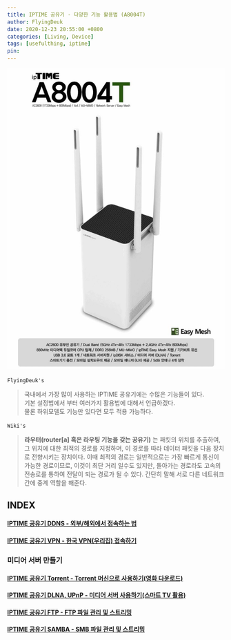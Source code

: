 ```yaml
---
title: IPTIME 공유기 - 다양한 기능 활용법 (A8004T)
author: FlyingDeuk
date: 2020-12-23 20:55:00 +0800
categories: [Living, Device]
tags: [usefulthing, iptime]
pin:
---
```


![iptime](/img/living/iptime/iptime.jpg)

`FlyingDeuk's`
> 국내에서 가장 많이 사용하는 IPTIME 공유기에는 수많은 기능들이 있다. <br>
기본 설정법에서 부터 여러가지 활용법에 대해서 언급하겠다. <br>
물론 하위모델도 기능만 있다면 모두 적용 가능하다.

`Wiki's`
> **라우터(router[a] 혹은 라우팅 기능을 갖는 공유기)** 는 패킷의 위치를 추출하여, 그 위치에 대한 최적의 경로를 지정하며, 이 경로를 따라 데이터 패킷을 다음 장치로 전향시키는 장치이다. 이때 최적의 경로는 일반적으로는 가장 빠르게 통신이 가능한 경로이므로, 이것이 최단 거리 일수도 있지만, 돌아가는 경로라도 고속의 전송로를 통하여 전달이 되는 경로가 될 수 있다. 간단히 말해 서로 다른 네트워크 간에 중계 역할을 해준다.

## INDEX

#### [IPTIME 공유기 DDNS - 외부/해외에서 접속하는 법](/posts/IptimeSet/)

#### [IPTIME 공유기 VPN - 한국 VPN(우리집) 접속하기](/posts/IptimeVPN/)

### 미디어 서버 만들기

#### [IPTIME 공유기 Torrent - Torrent 머신으로 사용하기(영화 다운로드)](/posts/IptimeTorrent/)

#### [IPTIME 공유기 DLNA, UPnP - 미디어 서버 사용하기(스마트 TV 활용)](/posts/IptimeDLNA/)

#### [IPTIME 공유기 FTP - FTP 파일 관리 및 스트리밍](/posts/IptimeFTP/)

#### [IPTIME 공유기 SAMBA - SMB 파일 관리 및 스트리밍](/posts/IptimeSMB/)
